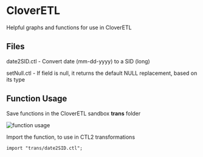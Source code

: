# CloverETL
Helpful graphs and functions for use in CloverETL   
   
## Files ##   
   
date2SID.ctl - Convert date (mm-dd-yyyy) to a SID (long)   
   
setNull.ctl - If field is null, it returns the default NULL replacement, based on its type
   
   
## Function Usage ##   
   
Save functions in the CloverETL sandbox **trans** folder   
   
![function usage](/docs/example.png)   
   
Import the function, to use in CTL2 transformations   
   
`import "trans/date2SID.ctl";`   
